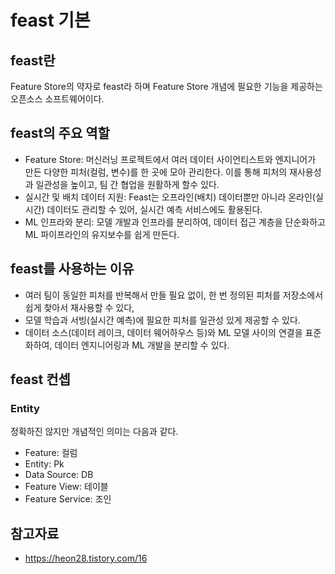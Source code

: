 # feast 기본

## feast란

Feature Store의 약자로 feast라 하며 Feature Store 개념에 필요한 기능을 제공하는 오픈소스 소프트웨어이다.

## feast의 주요 역할

- Feature Store: 머신러닝 프로젝트에서 여러 데이터 사이언티스트와 엔지니어가 만든 다양한 피처(컬럼, 변수)를 한 곳에 모아 관리한다. 이를 통해 피처의 재사용성과 일관성을 높이고, 팀 간 협업을 원활하게 할수 있다.
- 실시간 및 배치 데이터 지원: Feast는 오프라인(배치) 데이터뿐만 아니라 온라인(실시간) 데이터도 관리할 수 있어, 실시간 예측 서비스에도 활용된다.
- ML 인프라와 분리: 모델 개발과 인프라를 분리하여, 데이터 접근 계층을 단순화하고 ML 파이프라인의 유지보수를 쉽게 만든다.

## feast를 사용하는 이유

- 여러 팀이 동일한 피처를 반복해서 만들 필요 없이, 한 번 정의된 피처를 저장소에서 쉽게 찾아서 재사용할 수 있다,
- 모델 학습과 서빙(실시간 예측)에 필요한 피처를 일관성 있게 제공할 수 있다.
- 데이터 소스(데이터 레이크, 데이터 웨어하우스 등)와 ML 모델 사이의 연결을 표준화하여, 데이터 엔지니어링과 ML 개발을 분리할 수 있다.

## feast 컨셉

### Entity

정확하진 않지만 개념적인 의미는 다음과 같다.

- Feature: 컬럼
- Entity: Pk
- Data Source: DB
- Feature View: 테이블
- Feature Service: 조인

## 참고자료

- <https://heon28.tistory.com/16>
